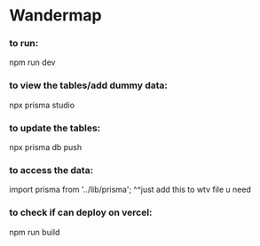 # Wandermap

### to run:
npm run dev

### to view the tables/add dummy data:
npx prisma studio

### to update the tables:
npx prisma db push

### to access the data:
import prisma from '../lib/prisma';
^^just add this to wtv file u need

### to check if can deploy on vercel:
npm run build
